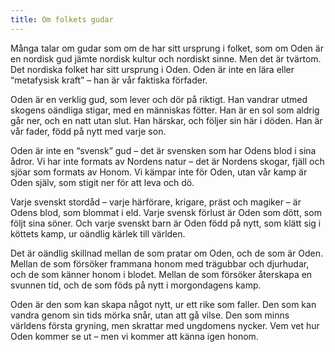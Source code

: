 ```yaml
---
title: Om folkets gudar
---
```

Många talar om gudar som om de har sitt ursprung i folket, som om Oden är en nordisk gud jämte nordisk kultur och nordiskt sinne. Men det är tvärtom. Det nordiska folket har sitt ursprung i Oden. Oden är inte en lära eller “metafysisk kraft” – han är vår faktiska förfader.

Oden är en verklig gud, som lever och dör på riktigt. Han vandrar utmed skogens oändliga stigar, med en människas fötter. Han är en sol som aldrig går ner, och en natt utan slut. Han härskar, och följer sin här i döden. Han är vår fader, född på nytt med varje son.

Oden är inte en “svensk” gud – det är svensken som har Odens blod i sina ådror. Vi har inte formats av Nordens natur – det är Nordens skogar, fjäll och sjöar som formats av Honom. Vi kämpar inte för Oden, utan vår kamp är Oden själv, som stigit ner för att leva och dö.

Varje svenskt stordåd – varje härförare, krigare, präst och magiker – är Odens blod, som blommat i eld. Varje svensk förlust är Oden som dött, som följt sina söner. Och varje svenskt barn är Oden född på nytt, som klätt sig i köttets kamp, ur oändlig kärlek till världen.

Det är oändlig skillnad mellan de som pratar om Oden, och de som är Oden. Mellan de som försöker frammana honom med trägubbar och djurhudar, och de som känner honom i blodet. Mellan de som försöker återskapa en svunnen tid, och de som föds på nytt i morgondagens kamp.

Oden är den som kan skapa något nytt, ur ett rike som faller. Den som kan vandra genom sin tids mörka snår, utan att gå vilse. Den som minns världens första gryning, men skrattar med ungdomens nycker. Vem vet hur Oden kommer se ut – men vi kommer att känna igen honom.

